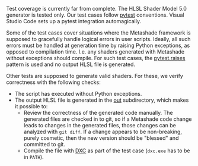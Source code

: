 Test coverage is currently far from complete. The HLSL Shader Model 5.0 generator is tested only. Our test cases follow [pytest](https://pytest.org/) conventions. Visual Studio Code sets up a pytest integration automagically.

Some of the test cases cover situations where the Metashade framework is supposed to gracefully handle logical errors in user scripts. Ideally, all such errors must be handled at generation time by raising Python exceptions, as opposed to compilation time. I.e. any shaders generated with Metashade without exceptions should compile. For such test cases, the [pytest.raises](ttps://docs.pytest.org/en/stable/reference/reference.html?highlight=raises#pytest.raises) pattern is used and no output HLSL file is generated.

Other tests are supposed to generate valid shaders. For these, we verify correctness with the following checks:
* The script has executed without Python exceptions.
* The output HLSL file is generated in the [out](./out) subdirectory, which makes it possible to:
    * Review the correctness of the generated code manually. The generated files are checked in to git, so if a Metashade code change leads to changes in the generated files, those changes can be analyzed with `git diff`. If a change appears to be non-breaking, purely cosmetic, then the new version should be "blessed" and committed to git.
    * Compile the file with [DXC](https://github.com/microsoft/DirectXShaderCompiler) as part of the test case (`dxc.exe` has to be in `PATH`).